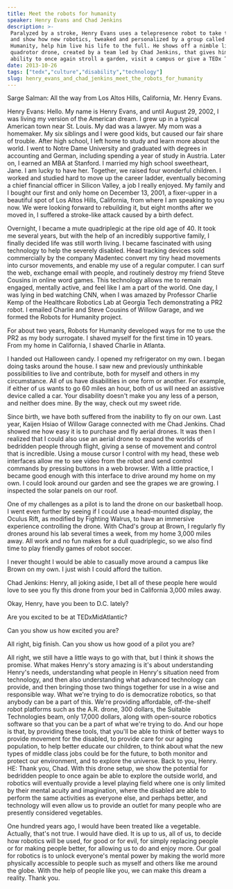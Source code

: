 ```yaml
---
title: Meet the robots for humanity
speaker: Henry Evans and Chad Jenkins
description: >-
 Paralyzed by a stroke, Henry Evans uses a telepresence robot to take the stage
 and show how new robotics, tweaked and personalized by a group called Robots for
 Humanity, help him live his life to the full. He shows off a nimble little
 quadrotor drone, created by a team led by Chad Jenkins, that gives him the
 ability to once again stroll a garden, visit a campus or give a TEDx Talk.
date: 2013-10-26
tags: ["tedx","culture","disability","technology"]
slug: henry_evans_and_chad_jenkins_meet_the_robots_for_humanity
---
```


Sarge Salman: All the way from Los Altos Hills, California, Mr. Henry Evans.

Henry Evans: Hello. My name is Henry Evans, and until August 29, 2002, I was living my
version of the American dream. I grew up in a typical American town near St. Louis. My dad
was a lawyer. My mom was a homemaker. My six siblings and I were good kids, but caused our
fair share of trouble. After high school, I left home to study and learn more about the
world. I went to Notre Dame University and graduated with degrees in accounting and
German, including spending a year of study in Austria. Later on, I earned an MBA at
Stanford. I married my high school sweetheart, Jane. I am lucky to have her. Together, we
raised four wonderful children. I worked and studied hard to move up the career ladder,
eventually becoming a chief financial officer in Silicon Valley, a job I really enjoyed.
My family and I bought our first and only home on December 13, 2001, a fixer-upper in a
beautiful spot of Los Altos Hills, California, from where I am speaking to you now. We were
looking forward to rebuilding it, but eight months after we moved in, I suffered a
stroke-like attack caused by a birth defect.

Overnight, I became a mute quadriplegic at the ripe old age of 40. It took me several
years, but with the help of an incredibly supportive family, I finally decided life was
still worth living. I became fascinated with using technology to help the severely
disabled. Head tracking devices sold commercially by the company Madentec convert my tiny
head movements into cursor movements, and enable my use of a regular computer. I can surf
the web, exchange email with people, and routinely destroy my friend Steve Cousins in
online word games. This technology allows me to remain engaged, mentally active, and feel
like I am a part of the world. One day, I was lying in bed watching CNN, when I was amazed
by Professor Charlie Kemp of the Healthcare Robotics Lab at Georgia Tech demonstrating a
PR2 robot. I emailed Charlie and Steve Cousins of Willow Garage, and we formed the Robots
for Humanity project.

For about two years, Robots for Humanity developed ways for me to use the PR2 as my body
surrogate. I shaved myself for the first time in 10 years. From my home in California, I
shaved Charlie in Atlanta. 

I handed out Halloween candy. I opened my refrigerator on my own. I began doing tasks
around the house. I saw new and previously unthinkable possibilities to live and
contribute, both for myself and others in my circumstance. All of us have disabilities in
one form or another. For example, if either of us wants to go 60 miles an hour, both of us
will need an assistive device called a car. Your disability doesn't make you any less of a
person, and neither does mine. By the way, check out my sweet ride. 

Since birth, we have both suffered from the inability to fly on our own. Last year, Kaijen
Hsiao of Willow Garage connected with me Chad Jenkins. Chad showed me how easy it is to
purchase and fly aerial drones. It was then I realized that I could also use an aerial
drone to expand the worlds of bedridden people through flight, giving a sense of movement
and control that is incredible. Using a mouse cursor I control with my head, these web
interfaces allow me to see video from the robot and send control commands by pressing
buttons in a web browser. With a little practice, I became good enough with this interface
to drive around my home on my own. I could look around our garden and see the grapes we
are growing. I inspected the solar panels on our roof. 

One of my challenges as a pilot is to land the drone on our basketball hoop. I went even
further by seeing if I could use a head-mounted display, the Oculus Rift, as modified by
Fighting Walrus, to have an immersive experience controlling the drone. With Chad's group
at Brown, I regularly fly drones around his lab several times a week, from my home 3,000
miles away. All work and no fun makes for a dull quadriplegic, so we also find time to
play friendly games of robot soccer. 

I never thought I would be able to casually move around a campus like Brown on my own. I
just wish I could afford the tuition. 

Chad Jenkins: Henry, all joking aside, I bet all of these people here would love to see
you fly this drone from your bed in California 3,000 miles away.

Okay, Henry, have you been to D.C. lately?

Are you excited to be at TEDxMidAtlantic?

Can you show us how excited you are?

All right, big finish. Can you show us how good of a pilot you are?

All right, we still have a little ways to go with that, but I think it shows the
promise. What makes Henry's story amazing is it's about understanding Henry's needs,
understanding what people in Henry's situation need from technology, and then also
understanding what advanced technology can provide, and then bringing those two things
together for use in a wise and responsible way. What we're trying to do is democratize
robotics, so that anybody can be a part of this. We're providing affordable, off-the-shelf
robot platforms such as the A.R. drone, 300 dollars, the Suitable Technologies beam, only
17,000 dollars, along with open-source robotics software so that you can be a part of what
we're trying to do. And our hope is that, by providing these tools, that you'll be able to
think of better ways to provide movement for the disabled, to provide care for our aging
population, to help better educate our children, to think about what the new types of
middle class jobs could be for the future, to both monitor and protect our environment,
and to explore the universe. Back to you, Henry. HE: Thank you, Chad. With this drone setup,
we show the potential for bedridden people to once again be able to explore the outside
world, and robotics will eventually provide a level playing field where one is only
limited by their mental acuity and imagination, where the disabled are able to perform the
same activities as everyone else, and perhaps better, and technology will even allow us to
provide an outlet for many people who are presently considered vegetables.

One hundred years ago, I would have been treated like a vegetable. Actually, that's not
true. I would have died. It is up to us, all of us, to decide how robotics will be used,
for good or for evil, for simply replacing people or for making people better, for
allowing us to do and enjoy more. Our goal for robotics is to unlock everyone's mental
power by making the world more physically accessible to people such as myself and others
like me around the globe. With the help of people like you, we can make this dream a
reality. Thank you.

<!--
ad_duration=3.33
event="TEDxMidAtlantic"
external_start_time=0
has_talk_citation=0
intro_duration=11.82
is_subtitle_required="False"
is_talk_featured="True"
language="en"
language_swap="False"
native_language="en"
number_of_related_talks=6
number_of_speakers=1
number_of_subtitled_videos=28
number_of_tags=4
number_of_talk_download_languages=28
number_of_talk_more_resources=2
number_of_talk_recommendations=0
number_of_talks_take_actions=0
post_ad_duration=0.83
published_timestamp="2013-11-20 16:29:10"
recording_date="2013-10-26"
speaker_description="Robotics activist"
speaker_is_published=1
speaker_name="Henry Evans and Chad Jenkins"
talk_name="Meet the robots for humanity"
talks_tags=["tedx","culture","disability","technology"]
talks_take_action=[]
url_audio="https://download.ted.com/talks/HenryEvans_2013X.mp3?apikey=acme-roadrunner"
url_photo_speaker="https://pe.tedcdn.com/images/ted/3fdc8688f5d3ef5267fd8b97e59824cfa2a68c6b_254x191.jpg"
url_photo_talk="https://pe.tedcdn.com/images/ted/606ddad42a977bc81fcc3f2ba033bc4706e584ca_1600x1200.jpg"
url_webpage="https://www.ted.com/talks/henry_evans_and_chad_jenkins_meet_the_robots_for_humanity"
video_type_name="TEDx Talk"
-->